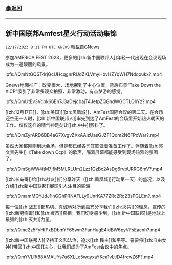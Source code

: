 ###  [:house:返回](README.md)
---


## 新中国联邦Amfest星火行动活动集锦
`12/17/2023 8:11 PM UTC GNEWS` [轉載自GNews](https://gnews.org/articles/2121549)

参加AMERICA FEST 2023，更多的[[zh:新中国联邦人]]年轻一代出现在会议现场 成为一道靓丽的风景。

ipfs://QmNtGQST4rjGcUHcqgnrRUdZKLVmyHbvHZYqWH7Ndqoukx?.mp4

Gnews地面推广：改变很大，场地挪到了中心位置，背后布景“Take Down the XiCP“吸引了非常多观众拍照，非常激动，有点梦游的感觉。

ipfs://QmUtEv3Vcbk66En7J3aDejcbajT4JetpZQGhdWGCTLQhYz?.mp4

[[zh:12月17日]]，[[zh:美国]][[zh:凤凰城]]，AmFest国际会议的第二天。在会场还空无一人时，[[zh:新中国联邦人]]率先到达了AmFest的会场里开始热火朝天的工作。仅仅这样的精气神足矣让[[zh:中共]]颤抖了。

ipfs://QmZyrARD6BB4aG7XvgvZXxAAizUasGJZF1Qqm2N6FPoWar?.mp4

虽然大家都刚刚到达会场，但是都已经各司其职做着准备工作了。伴随着[[zh:郭文贵先生]]《Take down Ccp》的歌声，隔着屏幕都能感受到现场热烈的氛围了。

ipfs://QmSgWW4itM7jfM5MLRLUm2Lzz1GzBx2AsDg6rvpURRG6mV?.mp4

[[zh:长岛哥]]给[[zh:战友]]们分享昨天（[[zh:凤凰城]]行动第一天）的盛况，以及介绍[[zh:新中国联邦]]展区引人注目的装潢

ipfs://QmamMQYJdJ1inGGhPRNAFLLy9UnrKA77ZRc2Rc23sPGLEm?.mp4

每一位[[zh:战友]]都热切、真诚地对所到嘉宾分享我们[[zh:灭共]]的理念，宣传的[[zh:新冠病毒]]和[[zh:疫苗]]真相。我们切身感少到，[[zh:新中国联邦]]是地球上最强的[[zh:灭共]]力量。

ipfs://Qme2z5FyHfPxBDbmYF65wm3FanHugE4idBW6pyVFsEacnh?.mp4

[[zh:新中国联邦人]]坚持正义和法治，追求[[zh:民主]]和平等。誓要将[[zh:自由女神]]带回[[zh:中国]]决心，让我们成为了AmFest会议中的焦点。

ipfs://QmYVLRt88AMAUYs7u6XLLe5wqyxaYKca1vLtiD4frcwZ6F?.mp4
